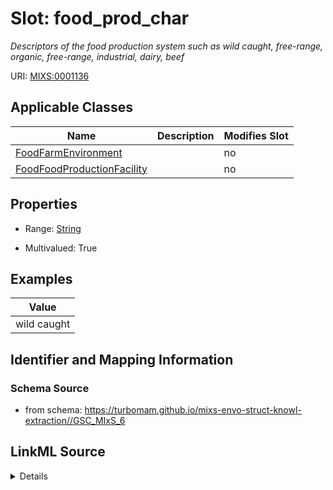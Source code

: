 # Slot: food_prod_char


_Descriptors of the food production system such as wild caught, free-range, organic, free-range, industrial, dairy, beef_



URI: [MIXS:0001136](https://w3id.org/mixs/0001136)



<!-- no inheritance hierarchy -->




## Applicable Classes

| Name | Description | Modifies Slot |
| --- | --- | --- |
[FoodFarmEnvironment](FoodFarmEnvironment.md) |  |  no  |
[FoodFoodProductionFacility](FoodFoodProductionFacility.md) |  |  no  |







## Properties

* Range: [String](String.md)

* Multivalued: True






## Examples

| Value |
| --- |
| wild caught |

## Identifier and Mapping Information







### Schema Source


* from schema: https://turbomam.github.io/mixs-envo-struct-knowl-extraction//GSC_MIxS_6




## LinkML Source

<details>
```yaml
name: food_prod_char
description: Descriptors of the food production system such as wild caught, free-range,
  organic, free-range, industrial, dairy, beef
title: food production characteristics
notes:
- food
- production
examples:
- value: wild caught
from_schema: https://turbomam.github.io/mixs-envo-struct-knowl-extraction//GSC_MIxS_6
rank: 1000
slot_uri: MIXS:0001136
multivalued: true
alias: food_prod_char
domain_of:
- FoodFarmEnvironment
- FoodFoodProductionFacility
range: string
required: false
recommended: false

```
</details>